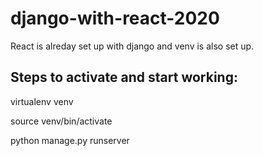 # django-with-react-2020
React is alreday set up with django and venv is also set up.

## Steps to activate and start working:
virtualenv venv

source venv/bin/activate

python manage.py runserver
